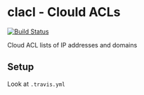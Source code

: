 # clacl - Clould ACLs
[![Build Status](https://travis-ci.org/stephengroat/clacl.svg?branch=master)](https://travis-ci.org/stephengroat/clacl)

Cloud ACL lists of IP addresses and domains

## Setup

Look at `.travis.yml`

